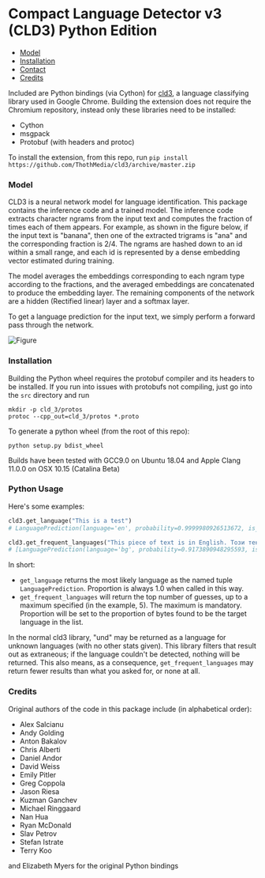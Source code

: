 # Compact Language Detector v3 (CLD3) Python Edition

* [Model](#model)
* [Installation](#installation)
* [Contact](#contact)
* [Credits](#credits)

Included are Python bindings (via Cython) for [cld3](https://github.com/Google/cld3),
a language classifying library used in Google Chrome. Building the extension does not
require the Chromium repository, instead only these libraries need to
be installed:

- Cython
- msgpack
- Protobuf (with headers and protoc)

To install the extension, from this repo,
run `pip install https://github.com/ThothMedia/cld3/archive/master.zip`

### Model

CLD3 is a neural network model for language identification. This package
 contains the inference code and a trained model. The inference code
 extracts character ngrams from the input text and computes the fraction
 of times each of them appears. For example, as shown in the figure below,
 if the input text is "banana", then one of the extracted trigrams is "ana"
 and the corresponding fraction is 2/4. The ngrams are hashed down to an id
 within a small range, and each id is represented by a dense embedding vector
 estimated during training.

The model averages the embeddings corresponding to each ngram type according
 to the fractions, and the averaged embeddings are concatenated to produce
 the embedding layer. The remaining components of the network are a hidden
 (Rectified linear) layer and a softmax layer.

To get a language prediction for the input text, we simply perform a forward
 pass through the network.

![Figure](model.png "CLD3")

### Installation
Building the Python wheel requires the protobuf compiler and its headers to be installed.
If you run into issues with protobufs not compiling, just go into the `src` directory and run

```
mkdir -p cld_3/protos
protoc --cpp_out=cld_3/protos *.proto
```

To generate a python wheel (from the root of this repo):

```
python setup.py bdist_wheel
```

Builds have been tested with GCC9.0 on Ubuntu 18.04 and Apple Clang 11.0.0 on OSX 10.15 (Catalina Beta)

### Python Usage
Here's some examples:

```python
cld3.get_language("This is a test")
# LanguagePrediction(language='en', probability=0.9999980926513672, is_reliable=True, proportion=1.0)

cld3.get_frequent_languages("This piece of text is in English. Този текст е на Български.", 5)
# [LanguagePrediction(language='bg', probability=0.9173890948295593, is_reliable=True, proportion=0.5853658318519592), LanguagePrediction(language='en', probability=0.9999790191650391, is_reliable=True, proportion=0.4146341383457184)]
```

In short:
- `get_language` returns the most likely language as the named tuple `LanguagePrediction`. Proportion is always 1.0 when called in this way.
- `get_frequent_languages` will return the top number of guesses, up to a maximum specified (in the example, 5). The maximum is mandatory. Proportion will be set to the proportion of bytes found to be the target language in the list.

In the normal cld3 library, "und" may be returned as a language for unknown languages (with no other stats given). This library filters that result out as extraneous; if the language couldn't be detected, nothing will be returned. This also means, as a consequence, `get_frequent_languages` may return fewer results than what you asked for, or none at all.

### Credits

Original authors of the code in this package include (in alphabetical order):

* Alex Salcianu
* Andy Golding
* Anton Bakalov
* Chris Alberti
* Daniel Andor
* David Weiss
* Emily Pitler
* Greg Coppola
* Jason Riesa
* Kuzman Ganchev
* Michael Ringgaard
* Nan Hua
* Ryan McDonald
* Slav Petrov
* Stefan Istrate
* Terry Koo

and Elizabeth Myers for the original Python bindings

